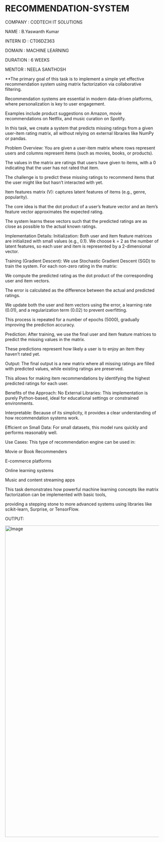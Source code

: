 # RECOMMENDATION-SYSTEM

COMPANY : CODTECH IT SOLUTIONS

NAME : B.Yaswanth Kumar

INTERN ID : CT06DZ363

DOMAIN : MACHINE LEARNING

DURATION : 6 WEEKS

MENTOR : NEELA SANTHOSH

**The primary goal of this task is to implement a simple yet effective recommendation system using matrix factorization via collaborative filtering.

Recommendation systems are essential in modern data-driven platforms, where personalization is key to user engagement.

Examples include product suggestions on Amazon, movie recommendations on Netflix, and music curation on Spotify.

In this task, we create a system that predicts missing ratings from a given user-item rating matrix, all without relying on external libraries like NumPy or pandas.

Problem Overview: You are given a user-item matrix where rows represent users and columns represent items (such as movies, books, or products).

The values in the matrix are ratings that users have given to items, with a 0 indicating that the user has not rated that item.

The challenge is to predict these missing ratings to recommend items that the user might like but hasn’t interacted with yet.

Item features matrix (V): captures latent features of items (e.g., genre, popularity).

The core idea is that the dot product of a user’s feature vector and an item’s feature vector approximates the expected rating.

The system learns these vectors such that the predicted ratings are as close as possible to the actual known ratings.

Implementation Details: Initialization: Both user and item feature matrices are initialized with small values (e.g., 0.1). We choose k = 2 as the number of latent features, so each user and item is represented by a 2-dimensional vector.

Training (Gradient Descent): We use Stochastic Gradient Descent (SGD) to train the system. For each non-zero rating in the matrix:

We compute the predicted rating as the dot product of the corresponding user and item vectors.

The error is calculated as the difference between the actual and predicted ratings.

We update both the user and item vectors using the error, a learning rate (0.01), and a regularization term (0.02) to prevent overfitting.

This process is repeated for a number of epochs (5000), gradually improving the prediction accuracy.

Prediction: After training, we use the final user and item feature matrices to predict the missing values in the matrix.

These predictions represent how likely a user is to enjoy an item they haven’t rated yet.

Output: The final output is a new matrix where all missing ratings are filled with predicted values, while existing ratings are preserved.

This allows for making item recommendations by identifying the highest predicted ratings for each user.

Benefits of the Approach: No External Libraries: This implementation is purely Python-based, ideal for educational settings or constrained environments.

Interpretable: Because of its simplicity, it provides a clear understanding of how recommendation systems work.

Efficient on Small Data: For small datasets, this model runs quickly and performs reasonably well.

Use Cases: This type of recommendation engine can be used in:

Movie or Book Recommenders

E-commerce platforms

Online learning systems

Music and content streaming apps

This task demonstrates how powerful machine learning concepts like matrix factorization can be implemented with basic tools,

providing a stepping stone to more advanced systems using libraries like scikit-learn, Surprise, or TensorFlow.

OUTPUT:

<img width="1920" height="1020" alt="Image" src="https://github.com/user-attachments/assets/ebe54fc5-fb0b-43d1-9624-7dac93b65590" />
